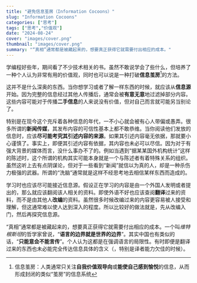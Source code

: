 ```yaml
---
title: "避免信息茧房（Information Cocoons）"
slug: "Information Cocoons"
categories: ["思考"]
tags: ["思考","价值观"]
date: "2024-08-24"
cover: "images/cover.png"
thumbnail: "images/cover.png"
summary: "“真相”通常都是被藏起来的，想要真正获得它就需要付出相应的成本。"
---
```


学编程好些年，期间看了不少技术相关的书。虽然不敢说学会了些什么，但培养了一种个人认为非常有用的价值观，同时也可以说是一种打破**信息茧房**[^1]的方法。

这并不是什么深奥的东西。当你想学习或者了解一样东西的时候，就应该从**信息源**开始。因为完整的信息经过其他人传播后，通常会被**有意无意**地过滤掉部分内容。这些内容可能对于传播**二手信息**的人来说没有价值，但对自己而言就可能另当别论了。

特别是在现今这个充斥着各种信息的年代，一不小心就会被有心人带偏或愚弄。很多所谓的**新闻传媒**，其发布内容的可信性基本上都不敢恭维。当你阅读他们发放的信息时，应该**尽可能考究其引述内容的来源**。如果其引述内容毫无依据，那就要小心谨慎了。事实上，即便其引述内容有依据，其内容也未必可以尽信。因为对于有强大背景的媒体而言，没什么事办不了的。例如当遇到“据某某国外机构统计”这样的陈述时，这个所谓的机构其实可能本身就是一个与陈述者有着特殊关系的组织。虽然这听上去有点阴谋论，但对于一些看到“新闻”就信以为真的人，却是一种杀伤力极强的武器。所谓的“洗脑”通常就是这样不经思考地去相信某样东西而造成的。

学习时也应该尽可能接近信息源。假设正在学习的内容是由一个外国人发明或者提出的，那么就应该翻阅该人相关的资料。即使外语不好也应该查阅**翻译**过来的资料，而不是由其他人**改编**的资料。虽然很多时候改编过来的内容更容易被人接受和理解，但这通常难以使人达到深入的程度。所以比较好的做法就是，先从改编入门，然后再探究信息源。

“真相”通常都是被藏起来的，想要真正获得它就需要付出相应的成本。一个叫*维特根斯坦*的哲学家曾说，“**语言的边界就是世界的边界**”。其实中国也有类似的话，“**只能意会不能言传**”。个人认为这都是在强调语言的局限性。有时即便是翻译过来的东西也未必能完全传达信息具体的含义（，特别是译者能力欠佳的时候）。

[^1]: 信息茧房：人类通常只关注**自我价值观导向**或**能使自己感到愉悦**的信息，从而形成封闭的类似“茧房”的信息系统